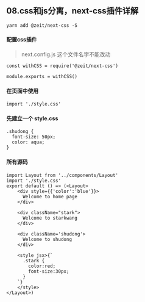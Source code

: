 ## 08.css和js分离，next-css插件详解

```
yarn add @zeit/next-css -S
```

#### 配置css插件
> next.config.js  这个文件名字不能改动
```
const withCSS = require('@zeit/next-css')

module.exports = withCSS()
```

#### 在页面中使用
```
import './style.css'
```

#### 先建立一个 style.css
```
.shudong {
  font-size: 50px;
  color: aqua;
}
```


#### 所有源码
```
import Layout from '../components/Layout'
import './style.css'
export default () => (<Layout> 
    <div style={{'color':'blue'}}>
      Welcome to home page
    </div>

    <div className="stark">
      Welcome to starkwang
    </div>

    <div className='shudong'>
      Welcome to shudong
    </div>

    <style jsx>{`
      .stark {
        color:red;
        font-size:30px;
      }
    `}
    </style>
</Layout>)
```
